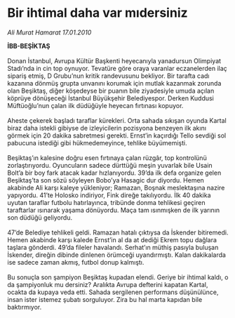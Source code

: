 # Bir ihtimal daha var mıdersiniz

*Ali Murat Hamarat 17.01.2010*

<div class="taraf_structure_2col_1zq">
<div class="margen_n">



 <p><strong>İBB-BEŞİKTAŞ <br/></strong><br/>Donan İstanbul, Avrupa Kültür Başkenti heyecanıyla yanadursun Olimpiyat Stadı’nda in cin top oynuyor. Tevatüre göre oraya varanlar eczanelerden ilaç sipariş etmiş, D Grubu’nun kritik randevusunu bekliyor. Bir tarafta cadı kazanına dönmüş grupta unvanını korumak için mutlak kazanmak zorunda olan Beşiktaş, diğer köşedeyse bir puanın bile ziyadesiyle umuda açılan köprüye dönüşeceği İstanbul Büyükşehir Belediyespor. Derken Kuddusi Müftüoğlu’nun çalan ilk düdüğüyle heyecan fırtınası kopuyor. <br/><br/>Aheste çekerek başladı taraflar kürekleri. Orta sahada sıkışan oyunda Kartal biraz daha istekli gibiyse de izleyicilerin pozisyona benzeyen ilk akını görmek için 20 dakika sabretmesi gerekti. Ernst’in kaçırdığı Tello sevdiği sol pabucuna istediği gibi hükmedemeyince, tehlike büyümemişti. <br/><br/>Beşiktaş’ın kalesine doğru esen fırtınaya çalan rüzgâr, top kontrolünü zorlaştırıyordu. Oyuncuların sadece dürttüğü meşin yuvarlak bile Usain Bolt’a bir boy fark atacak kadar hızlanıyordu. 39’da ilk defa organize gelen Beşiktaş’ta son sözü söyleyen Bobo’ya Hasagic dur diyordu. Hemen akabinde Ali karşı kaleye yükleniyor; Ramazan, Boşnak meslektaşına nazire yapıyordu. 41’te Holosko indiriyor, Fink direğe takılıyordu. İlk 40 dakika uyutan taraflar futbolu hatırlayınca, tribünde donma tehlikesi geçiren taraftarlar ısınarak yaşama dönüyordu. Maça tam ısınmışken de ilk yarının son düdüğü geliyordu. <br/><br/>47’de Belediye tehlikeli geldi. Ramazan hatalı çıktıysa da İskender bitiremedi. Hemen akabinde karşı kalede Ernst’in al da at dediği Ekrem topu dağlara taşlara gönderdi. 49’da fileler havalandı. Serhat’ın müthiş pasıyla buluşan İskender, direğin dibinde dinlenen örümceği uyandırmıştı. Kalan dakikalarda ise sadece zaman akmış, futbol donup kalmıştı. <br/><br/>Bu sonuçla son şampiyon Beşiktaş kupadan elendi. Geriye bir ihtimal kaldı, o da şampiyonluk mu dersiniz? Aralıkta Avrupa defterini kapatan Kartal, ocakta da kupaya veda etti. Sahada sergilenen performans düşünülünce, insan ister istemez şubatı sorguluyor. Zira bu hal marta kapıdan bile baktırmıyor. </p>
<br/>
<br/>
<br/>



<br/>


<div id="taraf_not">
</div>

</div>


</div>
